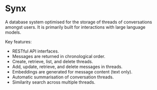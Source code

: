 # Synx

A database system optimised for the storage of threads of conversations amongst users. It is primarily built for interactions with large language models.

Key features:
- RESTful API interfaces.
- Messages are returned in chronological order.
- Create, retrieve, list, and delete threads.
- Add, update, retrieve, and delete messages in threads.
- Embeddings are generated for message content (text only).
- Automatic summarisation of conversation threads.
- Similarity search across multiple threads.


<!-- //////
Synx

Reasoning:

1. It's a shortened version of "synapse", maintaining the core concept of connections and information processing.

2. At just four letters, it's very short and easy to remember.

3. The 'y' and 'x' give it a modern, tech-savvy feel.

4. It's pronounced like "sinks", which could be a clever play on the idea of information sinking in or being stored.

5. The name is unique and not commonly used in the tech industry, reducing the risk of confusion with existing products.

6. It retains the essence of connecting information and processing data, which aligns with the crate's functionality.

7. The brevity of the name makes it practical for use in code and documentation.

8. Despite its shortness, it still evokes ideas of synapses, neural networks, and intelligent information management.

This name encapsulates the core concept of Synapsia in a more concise form, providing a short, memorable, and unique identity for the crate.
-->
